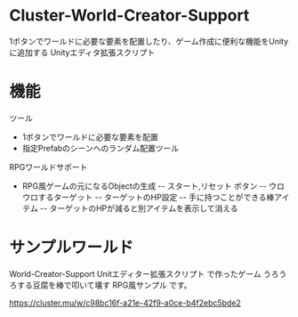# Cluster-World-Creator-Support
1ボタンでワールドに必要な要素を配置したり、ゲーム作成に便利な機能をUnityに追加する
Unityエディタ拡張スクリプト

# 機能

ツール
- 1ボタンでワールドに必要な要素を配置
- 指定Prefabのシーンへのランダム配置ツール

RPGワールドサポート
- RPG風ゲームの元になるObjectの生成
-- スタート,リセット ボタン
-- ウロウロするターゲット
-- ターゲットのHP設定
-- 手に持つことができる棒アイテム
-- ターゲットのHPが減ると別アイテムを表示して消える

# サンプルワールド
World-Creator-Support Unitエディター拡張スクリプト で作ったゲーム
うろうろする豆腐を棒で叩いて壊す RPG風サンプル です。

https://cluster.mu/w/c98bc16f-a21e-42f9-a0ce-b4f2ebc5bde2
